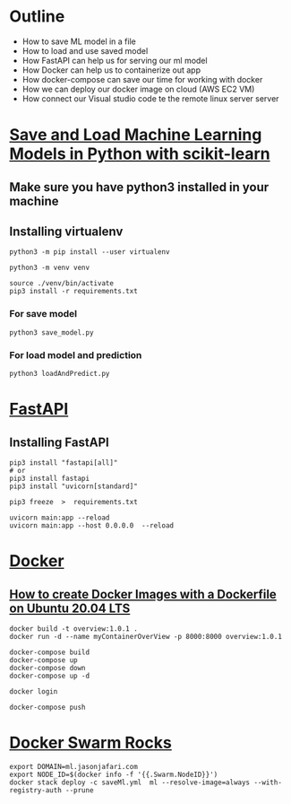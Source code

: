 # Outline

<ul>
    <li>How to save ML model in a file</li>
    <li>How to load and use saved model</li>
    <li>How FastAPI can help us for serving our ml model</li>
    <li>How Docker can help us to containerize out app</li>
    <li>How docker-compose can save our time for working with docker</li>
    <li>How we can deploy our docker image on cloud (AWS EC2 VM)</li>
    <li>How connect our Visual studio code te the remote linux server server</li>
</ul>

# [Save and Load Machine Learning Models in Python with scikit-learn](https://machinelearningmastery.com/save-load-machine-learning-models-python-scikit-learn/)

## Make sure you have python3 installed in your machine


## Installing virtualenv
```
python3 -m pip install --user virtualenv

```

```
python3 -m venv venv
```

```
source ./venv/bin/activate
pip3 install -r requirements.txt
```

### For save model
```
python3 save_model.py
```

### For load model and prediction
```
python3 loadAndPredict.py
```

# [FastAPI](https://github.com/jafarijason/ops_for_data_scientists/tree/master/fastapi)


## Installing FastAPI
```
pip3 install "fastapi[all]"
# or
pip3 install fastapi
pip3 install "uvicorn[standard]"

pip3 freeze  >  requirements.txt

```


```
uvicorn main:app --reload
uvicorn main:app --host 0.0.0.0  --reload
```

# [Docker](https://github.com/jafarijason/ops_for_data_scientists/tree/master/docker)

## [How to create Docker Images with a Dockerfile on Ubuntu 20.04 LTS](https://www.howtoforge.com/tutorial/how-to-create-docker-images-with-dockerfile/)

```
docker build -t overview:1.0.1 .
docker run -d --name myContainerOverView -p 8000:8000 overview:1.0.1
```

```
docker-compose build
docker-compose up
docker-compose down
docker-compose up -d
```

```
docker login
```

```
docker-compose push
```

# [Docker Swarm Rocks](https://dockerswarm.rocks/)

```
export DOMAIN=ml.jasonjafari.com
export NODE_ID=$(docker info -f '{{.Swarm.NodeID}}')
docker stack deploy -c saveMl.yml  ml --resolve-image=always --with-registry-auth --prune
```
